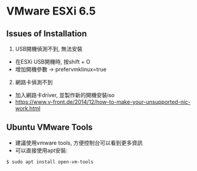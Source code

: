 # VMware ESXi 6.5
## Issues of Installation 

1.  USB開機偵測不到, 無法安裝  
* 在ESXi USB開機時, 按shift + O  
* 增加開機參數 -> prefervmklinux=true  
2.  網路卡偵測不到  
* 加入網路卡driver, 並製作新的開機安裝iso  
* https://www.v-front.de/2014/12/how-to-make-your-unsupported-nic-work.html  

## Ubuntu VMware Tools
* 建議使用vmware tools, 方便控制台可以看到更多資訊  
* 可以直接使用apt安裝:
```
$ sudo apt install open-vm-tools
```
